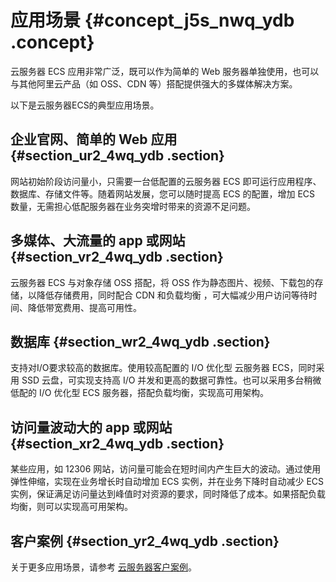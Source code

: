# 应用场景 {#concept_j5s_nwq_ydb .concept}

云服务器 ECS 应用非常广泛，既可以作为简单的 Web 服务器单独使用，也可以与其他阿里云产品（如 OSS、CDN 等）搭配提供强大的多媒体解决方案。

以下是云服务器ECS的典型应用场景。

## 企业官网、简单的 Web 应用 {#section_ur2_4wq_ydb .section}

网站初始阶段访问量小，只需要一台低配置的云服务器 ECS 即可运行应用程序、数据库、存储文件等。随着网站发展，您可以随时提高 ECS 的配置，增加 ECS 数量，无需担心低配服务器在业务突增时带来的资源不足问题。

## 多媒体、大流量的 app 或网站 {#section_vr2_4wq_ydb .section}

云服务器 ECS 与对象存储 OSS 搭配，将 OSS 作为静态图片、视频、下载包的存储，以降低存储费用，同时配合 CDN 和负载均衡 ，可大幅减少用户访问等待时间、降低带宽费用、提高可用性。

## 数据库 {#section_wr2_4wq_ydb .section}

支持对I/O要求较高的数据库。使用较高配置的 I/O 优化型 云服务器 ECS，同时采用 SSD 云盘，可实现支持高 I/O 并发和更高的数据可靠性。也可以采用多台稍微低配的 I/O 优化型 ECS 服务器，搭配负载均衡，实现高可用架构。

## 访问量波动大的 app 或网站 {#section_xr2_4wq_ydb .section}

某些应用，如 12306 网站，访问量可能会在短时间内产生巨大的波动。通过使用弹性伸缩，实现在业务增长时自动增加 ECS 实例，并在业务下降时自动减少 ECS 实例，保证满足访问量达到峰值时对资源的要求，同时降低了成本。如果搭配负载均衡，则可以实现高可用架构。

## 客户案例 {#section_yr2_4wq_ydb .section}

关于更多应用场景，请参考 [云服务器客户案例](http://www.aliyun.com/customer/)。

